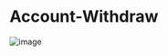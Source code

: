 # Account-Withdraw
![image](https://github.com/Anna-Caroline/Account-Withdraw/assets/105318278/fe700e52-a68a-490e-8ff5-6289502b097c)
